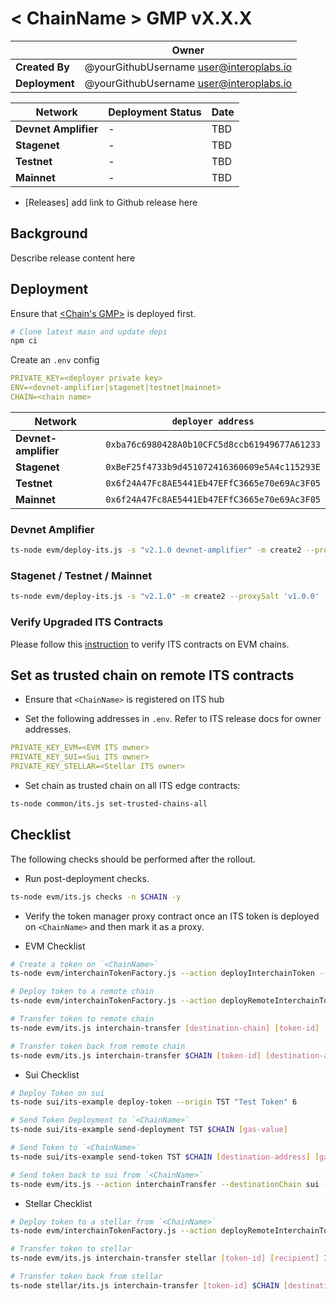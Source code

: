 # &lt; ChainName &gt; GMP vX.X.X

|                | **Owner**                                 |
| -------------- | ----------------------------------------- |
| **Created By** | @yourGithubUsername <user@interoplabs.io> |
| **Deployment** | @yourGithubUsername <user@interoplabs.io> |

| **Network**          | **Deployment Status** | **Date** |
| -------------------- | --------------------- | -------- |
| **Devnet Amplifier** | -                     | TBD      |
| **Stagenet**         | -                     | TBD      |
| **Testnet**          | -                     | TBD      |
| **Mainnet**          | -                     | TBD      |

- [Releases] add link to Github release here

## Background

Describe release content here

## Deployment

Ensure that [<Chain's GMP>](../evm/path-to-GMP-release-doc) is deployed first. 

```bash
# Clone latest main and update deps
npm ci
```

Create an `.env` config

```yaml
PRIVATE_KEY=<deployer private key>
ENV=<devnet-amplifier|stagenet|testnet|mainnet>
CHAIN=<chain name>
```

| Network              | `deployer address`                           |
| -------------------- | -------------------------------------------- |
| **Devnet-amplifier** | `0xba76c6980428A0b10CFC5d8ccb61949677A61233` |
| **Stagenet**         | `0xBeF25f4733b9d451072416360609e5A4c115293E` |
| **Testnet**          | `0x6f24A47Fc8AE5441Eb47EFfC3665e70e69Ac3F05` |
| **Mainnet**          | `0x6f24A47Fc8AE5441Eb47EFfC3665e70e69Ac3F05` |

### Devnet Amplifier

```bash
ts-node evm/deploy-its.js -s "v2.1.0 devnet-amplifier" -m create2 --proxySalt 'v1.0.0 devnet-amplifier'
```

### Stagenet / Testnet / Mainnet

```bash
ts-node evm/deploy-its.js -s "v2.1.0" -m create2 --proxySalt 'v1.0.0'
```

### Verify Upgraded ITS Contracts

Please follow this [instruction](https://github.com/axelarnetwork/axelar-contract-deployments/tree/main/evm#contract-verification) to verify ITS contracts on EVM chains.

## Set as trusted chain on remote ITS contracts

- Ensure that `<ChainName>` is registered on ITS hub

- Set the following addresses in `.env`. Refer to ITS release docs for owner addresses.

```yaml
PRIVATE_KEY_EVM=<EVM ITS owner>
PRIVATE_KEY_SUI=<Sui ITS owner>
PRIVATE_KEY_STELLAR=<Stellar ITS owner>
```

- Set chain as trusted chain on all ITS edge contracts:
```bash
ts-node common/its.js set-trusted-chains-all
```

## Checklist

The following checks should be performed after the rollout.

- Run post-deployment checks.

```bash
ts-node evm/its.js checks -n $CHAIN -y
```

- Verify the token manager proxy contract once an ITS token is deployed on `<ChainName>` and then mark it as a proxy.

- EVM Checklist

```bash
# Create a token on `<ChainName>`
ts-node evm/interchainTokenFactory.js --action deployInterchainToken --minter [minter-address] --name "test" --symbol "TST" --decimals 6 --initialSupply 10000 --salt "salt1234" -n $CHAIN

# Deploy token to a remote chain
ts-node evm/interchainTokenFactory.js --action deployRemoteInterchainToken --destinationChain [destination-chain] --salt "salt1234" --gasValue [gas-value] -y -n $CHAIN

# Transfer token to remote chain
ts-node evm/its.js interchain-transfer [destination-chain] [token-id] [recipient] 1 --gasValue [gas-value] -n $CHAIN

# Transfer token back from remote chain
ts-node evm/its.js interchain-transfer $CHAIN [token-id] [destination-address] 1 --gasValue [gas-value] -n [destination-chain]
```

- Sui Checklist

```bash
# Deploy Token on sui
ts-node sui/its-example deploy-token --origin TST "Test Token" 6

# Send Token Deployment to `<ChainName>`
ts-node sui/its-example send-deployment TST $CHAIN [gas-value]

# Send Token to `<ChainName>`
ts-node sui/its-example send-token TST $CHAIN [destination-address] [gas-value] 1

# Send token back to sui from `<ChainName>`
ts-node evm/its.js --action interchainTransfer --destinationChain sui --tokenId [token-id] --destinationAddress [recipient] --amount 1 --gasValue [gas-value] -n $CHAIN
```

- Stellar Checklist

```bash
# Deploy token to a stellar from `<ChainName>`
ts-node evm/interchainTokenFactory.js --action deployRemoteInterchainToken --destinationChain stellar --salt "salt1234" --gasValue [gas-value] -y -n $CHAIN

# Transfer token to stellar
ts-node evm/its.js interchain-transfer stellar [token-id] [recipient] 1 --gasValue [gas-value] -n $CHAIN

# Transfer token back from stellar
ts-node stellar/its.js interchain-transfer [token-id] $CHAIN [destination-address] 1 --gas-amount [gas-amount]
```

